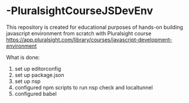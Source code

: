 # -PluralsightCourseJSDevEnv
This repository is created for educational purposes of hands-on building javascript environment from scratch with Pluralsight course https://app.pluralsight.com/library/courses/javascript-development-environment

What is done:
1) set up editorconfig
2) set up package.json
3) set up nsp
4) configured npm scripts to run nsp check and localtunnel
5) configured babel
